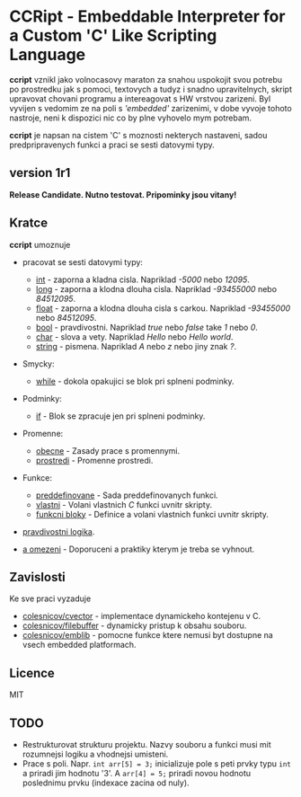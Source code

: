 # CCRipt - Embeddable Interpreter for a Custom 'C' Like Scripting Language


**ccript** vznikl jako volnocasovy maraton za snahou uspokojit svou potrebu po prostredku jak s pomoci, textovych a tudyz i snadno upravitelnych, skript upravovat chovani programu a intereagovat s HW vrstvou zarizeni. Byl vyvijen s vedomim ze na poli s *'embedded'* zarizenimi, v dobe vyvoje tohoto nastroje, neni k dispozici nic co by plne vyhovelo mym potrebam.

**ccript** je napsan na cistem 'C' s moznosti nekterych nastaveni, sadou predpripravenych funkci a praci se sesti datovymi typy.

## version 1r1

**Release Candidate. Nutno testovat. Pripominky jsou vitany!**


## Kratce

**ccript** umoznuje
 - pracovat se sesti datovymi typy:
    - [int](doc/syntax.numeric.md) - zaporna a kladna cisla. Napriklad *-5000* nebo *12095*.
    - [long](doc/syntax.numeric.md) - zaporna a klodna dlouha cisla. Napriklad *-93455000* nebo *84512095*.
    - [float](doc/syntax.numeric.md) - zaporna a klodna dlouha cisla s carkou. Napriklad *-93455000* nebo *84512095*.
    - [bool](doc/syntax.bool.md) - pravdivostni. Napriklad *true* nebo *false* take *1* nebo *0*.
    - [char](doc/syntax.strings.md) - slova a vety. Napriklad *Hello* nebo *Hello world*.
    - [string](doc/syntax.strings.md) - pismena. Napriklad *A* nebo *z* nebo jiny znak *?*.
 
 - Smycky:
    - [while](doc/syntax.while.md) - dokola opakujici se blok pri splneni podminky.
 
 - Podminky:
    - [if](doc/syntax.if.md) - Blok se zpracuje jen pri splneni podminky.
 
 - Promenne:
    - [obecne](doc/syntax.vars.md) - Zasady prace s promennymi.
    - [prostredi](doc/syntax.env.md) - Promenne prostredi.
 
 - Funkce:
    - [preddefinovane](doc/syntax.functions.md) - Sada preddefinovanych funkci.
    - [vlastni](doc/syntax.builtin.md) - Volani vlastnich *C* funkci uvnitr skripty. 
    - [funkcni bloky](doc/syntax.blocks.md) - Definice a volani vlastnich funkci uvnitr skripty.
 
 
 - [pravdivostni logika](doc/syntax.logic.md).
 - [a omezeni](doc/syntax.limitations.md) - Doporuceni a praktiky kterym je treba se vyhnout.


## Zavislosti

Ke sve praci vyzaduje
 - [colesnicov/cvector](https://github.com/colesnicov/cvector) - implementace dynamickeho kontejenu v C.
 - [colesnicov/filebuffer](https://github.com/colesnicov/filebuffer) - dynamicky pristup k obsahu souboru.
 - [colesnicov/emblib](https://github.com/colesnicov/emblib) - pomocne funkce ktere nemusi byt dostupne na vsech embedded platformach.


## Licence

MIT

## TODO
 - Restrukturovat strukturu projektu. Nazvy souboru a funkci musi mit rozumnejsi logiku a vhodnejsi umisteni.
 - Prace s poli. Napr. `int arr[5] = 3;` inicializuje pole s peti prvky typu `int` a priradi jim hodnotu '3'. A `arr[4] = 5;` priradi novou hodnotu poslednimu prvku (indexace zacina od nuly).
 
 

